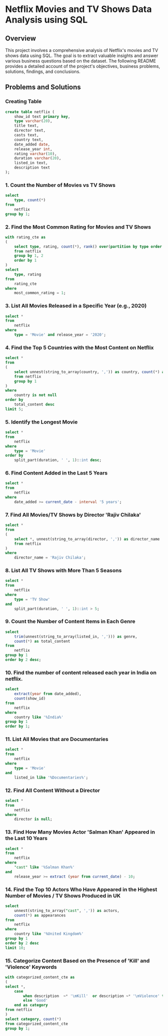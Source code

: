 # Netflix Movies and TV Shows Data Analysis using SQL

## Overview
This project involves a comprehensive analysis of Netflix's movies and TV shows data using SQL. The goal is to extract valuable insights and answer various business questions based on the dataset. The following README provides a detailed account of the project's objectives, business problems, solutions, findings, and conclusions.

## Problems and Solutions

### Creating Table
```sql
create table netflix (
    show_id text primary key,
    type varchar(20),
    title text,
    director text,
    casts text,
    country text,
    date_added date,
    release_year int,
    rating varchar(10),
    duration varchar(20),
    listed_in text,
    description text
);
```

### 1. Count the Number of Movies vs TV Shows
```sql
select 
	type, count(*)
from 
	netflix
group by 1;
```

### 2. Find the Most Common Rating for Movies and TV Shows
```sql
with rating_cte as
(
	select type, rating, count(*), rank() over(partition by type order by count(*) desc) as most_common_rating
	from netflix
	group by 1, 2
	order by 1
)
select 
	type, rating
from 
	rating_cte
where 
	most_common_rating = 1;
```

### 3. List All Movies Released in a Specific Year (e.g., 2020)
```sql
select * 
from 
	netflix
where 
	type = 'Movie' and release_year = '2020';
```

### 4. Find the Top 5 Countries with the Most Content on Netflix
```sql
select * 
from
(
	select unnest(string_to_array(country, ',')) as country, count(*) as total_content
	from netflix
	group by 1
)
where 
	country is not null
order by 
	total_content desc
limit 5;
```

### 5. Identify the Longest Movie
```sql
select *
from 
	netflix
where 
	type = 'Movie'
order by 
	split_part(duration, ' ', 1)::int desc;
```

### 6. Find Content Added in the Last 5 Years
```sql
select * 
from 
	netflix
where 
	date_added >= current_date - interval '5 years';
```

### 7. Find All Movies/TV Shows by Director 'Rajiv Chilaka'
```sql
select * 
from
(
	select *, unnest(string_to_array(director, ',')) as director_name
	from netflix
)
where 
	director_name = 'Rajiv Chilaka';
```

### 8. List All TV Shows with More Than 5 Seasons
```sql
select * 
from 
	netflix
where 
	type = 'TV Show'
and 
	split_part(duration, ' ', 1)::int > 5;
```

### 9. Count the Number of Content Items in Each Genre
```sql
select 
	trim(unnest(string_to_array(listed_in, ','))) as genre, 
	count(*) as total_content
from 
	netflix
group by 1
order by 2 desc;
```

### 10. Find the number of content released each year in India on netflix.
```sql
select 
	extract(year from date_added), 
	count(show_id)
from 
	netflix
where 
	country like '%India%'
group by 1
order by 1;
```

### 11. List All Movies that are Documentaries
```sql
select * 
from 
	netflix
where 
	type = 'Movie'
and 
	listed_in like '%Documentaries%';
```

### 12. Find All Content Without a Director
```sql
select * 
from 
	netflix
where 
	director is null;
```

### 13. Find How Many Movies Actor 'Salman Khan' Appeared in the Last 10 Years
```sql
select * 
from 
	netflix 
where 
	"cast" like '%Salman Khan%'
and 
	release_year >= extract (year from current_date) - 10;
```

### 14. Find the Top 10 Actors Who Have Appeared in the Highest Number of Movies / TV Shows Produced in UK
```sql
select 
	unnest(string_to_array("cast", ',')) as actors, 
	count(*) as appearances
from 
	netflix
where 
	country like '%United Kingdom%'
group by 1
order by 2 desc
limit 10;
```

### 15. Categorize Content Based on the Presence of 'Kill' and 'Violence' Keywords
```sql
with categorized_content_cte as
(
select *, 
	case 
		when description  ~* '\mKill'  or description ~* '\mViolence' then 'Bad'
		else 'Good' 
	end as category
from netflix
)
select category, count(*)
from categorized_content_cte
group by 1;
```
